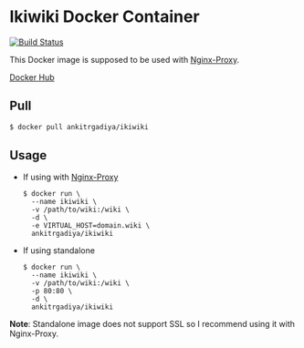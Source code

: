 # Ikiwiki Docker Container

[![Build Status](https://travis-ci.org/ankitrgadiya/docker-ikiwiki.svg?branch=master)](https://travis-ci.org/ankitrgadiya/docker-ikiwiki)

This Docker image is supposed to be used with
[Nginx-Proxy](https://hub.docker.com/r/jwilder/nginx-proxy/).

[Docker Hub](https://hub.docker.com/r/ankitrgadiya/ikiwiki/)

## Pull

```bash
$ docker pull ankitrgadiya/ikiwiki
```

## Usage

* If using with [Nginx-Proxy](https://hub.docker.com/r/jwilder/nginx-proxy/)
  ```
  $ docker run \
    --name ikiwiki \
    -v /path/to/wiki:/wiki \
    -d \
    -e VIRTUAL_HOST=domain.wiki \
    ankitrgadiya/ikiwiki
  ```

* If using standalone
  ```
  $ docker run \
    --name ikiwiki \
    -v /path/to/wiki:/wiki \
    -p 80:80 \
    -d \
    ankitrgadiya/ikiwiki
  ```

**Note**: Standalone image does not support SSL so I recommend using it with
Nginx-Proxy.

